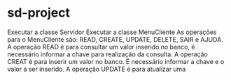 # sd-project
Executar a classe Servidor
Executar a classe MenuCliente
As operações para o MenuCliente são: READ, CREATE, UPDATE, DELETE, SAIR e AJUDA.
A operação READ é para consultar um valor inserido no banco, é necessário informar a chave para realização da consulta.
A operação CREAT é para inserir um valor no banco. É necessário informar a chave e o valor a ser inserido.
A operação UPDATE é para atualizar uma 
